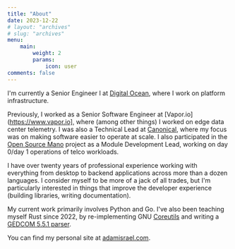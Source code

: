 ```yaml
---
title: "About"
date: 2023-12-22
# layout: "archives"
# slug: "archives"
menu:
    main:
        weight: 2
        params:
            icon: user
comments: false
---
```


I'm currently a Senior Engineer I at [Digital Ocean](https://www.digitalocean.com/), where I work on platform infrastructure.

Previously, I worked as a Senior Software Engineer at [Vapor.io](https://www.vapor.io], where (among other things) I worked on edge data center telemetry. I was also a Technical Lead at [Canonical]([https://](https://canonical.com/)), where my focus was on making software easier to operate at scale. I also participated in the [Open Source Mano](https://osm.etsi.org/) project as a Module Development Lead, working on day 0/day 1 operations of telco workloads.

I have over twenty years of professional experience working with everything from desktop to backend applications across more than a dozen languages. I consider myself to be more of a jack of all trades, but I'm particularly interested in things that improve the developer experience (building libraries, writing documentation).

My current work primarily involves Python and Go. I've also been teaching myself Rust since 2022, by re-implementing GNU [Coreutils](https://github.com/AdamIsrael/coreutils/) and writing a [GEDCOM 5.5.1 parser](https://github.com/adamIsrael/rust-gedcom).

You can find my personal site at [adamisrael.com](https://adamisrael.com/).
